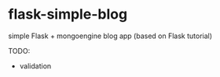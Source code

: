 flask-simple-blog
=================

simple Flask + mongoengine blog app (based on Flask tutorial)

TODO:
- validation
